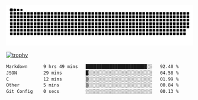 ﻿<picture>
  <source media="(prefers-color-scheme: dark)" srcset="https://raw.githubusercontent.com/Ainavo/Ainavo/output/github-contribution-grid-snake-dark.svg">
  <source media="(prefers-color-scheme: light)" srcset="https://raw.githubusercontent.com/Ainavo/Ainavo/output/github-contribution-grid-snake.svg">
  <img alt="github contribution grid snake animation" src="https://raw.githubusercontent.com/Ainavo/Ainavo/output/github-contribution-grid-snake.svg">
</picture>

[![trophy](https://github-profile-trophy.vercel.app/?username=Ainavo)](https://github.com/ryo-ma/github-profile-trophy)

<!--START_SECTION:waka-->

```txt
Markdown      9 hrs 49 mins   ███████████████████████░░   92.40 %
JSON          29 mins         █░░░░░░░░░░░░░░░░░░░░░░░░   04.58 %
C             12 mins         ▒░░░░░░░░░░░░░░░░░░░░░░░░   01.99 %
Other         5 mins          ▒░░░░░░░░░░░░░░░░░░░░░░░░   00.84 %
Git Config    0 secs          ░░░░░░░░░░░░░░░░░░░░░░░░░   00.13 %
```

<!--END_SECTION:waka-->

